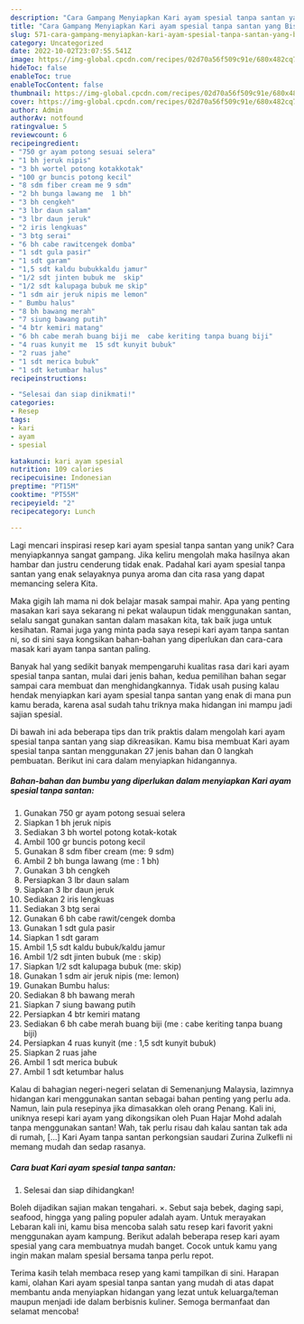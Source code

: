 ```yaml
---
description: "Cara Gampang Menyiapkan Kari ayam spesial tanpa santan yang Bisa Manjain Lidah"
title: "Cara Gampang Menyiapkan Kari ayam spesial tanpa santan yang Bisa Manjain Lidah"
slug: 571-cara-gampang-menyiapkan-kari-ayam-spesial-tanpa-santan-yang-bisa-manjain-lidah
category: Uncategorized
date: 2022-10-02T23:07:55.541Z
image: https://img-global.cpcdn.com/recipes/02d70a56f509c91e/680x482cq70/kari-ayam-spesial-tanpa-santan-foto-resep-utama.jpg
hideToc: false
enableToc: true
enableTocContent: false
thumbnail: https://img-global.cpcdn.com/recipes/02d70a56f509c91e/680x482cq70/kari-ayam-spesial-tanpa-santan-foto-resep-utama.jpg
cover: https://img-global.cpcdn.com/recipes/02d70a56f509c91e/680x482cq70/kari-ayam-spesial-tanpa-santan-foto-resep-utama.jpg
author: Admin
authorAv: notfound
ratingvalue: 5
reviewcount: 6
recipeingredient:
- "750 gr ayam potong sesuai selera"
- "1 bh jeruk nipis"
- "3 bh wortel potong kotakkotak"
- "100 gr buncis potong kecil"
- "8 sdm fiber cream me 9 sdm"
- "2 bh bunga lawang me  1 bh"
- "3 bh cengkeh"
- "3 lbr daun salam"
- "3 lbr daun jeruk"
- "2 iris lengkuas"
- "3 btg serai"
- "6 bh cabe rawitcengek domba"
- "1 sdt gula pasir"
- "1 sdt garam"
- "1,5 sdt kaldu bubukkaldu jamur"
- "1/2 sdt jinten bubuk me  skip"
- "1/2 sdt kalupaga bubuk me skip"
- "1 sdm air jeruk nipis me lemon"
- " Bumbu halus"
- "8 bh bawang merah"
- "7 siung bawang putih"
- "4 btr kemiri matang"
- "6 bh cabe merah buang biji me  cabe keriting tanpa buang biji"
- "4 ruas kunyit me  15 sdt kunyit bubuk"
- "2 ruas jahe"
- "1 sdt merica bubuk"
- "1 sdt ketumbar halus"
recipeinstructions:

- "Selesai dan siap dinikmati!"
categories:
- Resep
tags:
- kari
- ayam
- spesial

katakunci: kari ayam spesial 
nutrition: 109 calories
recipecuisine: Indonesian
preptime: "PT15M"
cooktime: "PT55M"
recipeyield: "2"
recipecategory: Lunch

---
```





Lagi mencari inspirasi resep kari ayam spesial tanpa santan yang unik? Cara menyiapkannya sangat gampang. Jika keliru mengolah maka hasilnya akan hambar dan justru cenderung tidak enak. Padahal kari ayam spesial tanpa santan yang enak selayaknya punya aroma dan cita rasa yang dapat memancing selera Kita.





Maka gigih lah mama ni dok belajar masak sampai mahir. Apa yang penting masakan kari saya sekarang ni pekat walaupun tidak menggunakan santan, selalu sangat gunakan santan dalam masakan kita, tak baik juga untuk kesihatan. Ramai juga yang minta pada saya resepi kari ayam tanpa santan ni, so di sini saya kongsikan bahan-bahan yang diperlukan dan cara-cara masak kari ayam tanpa santan paling.

Banyak hal yang sedikit banyak mempengaruhi kualitas rasa dari kari ayam spesial tanpa santan, mulai dari jenis bahan, kedua pemilihan bahan segar sampai cara membuat dan menghidangkannya. Tidak usah pusing kalau hendak menyiapkan kari ayam spesial tanpa santan yang enak di mana pun kamu berada, karena asal sudah tahu triknya maka hidangan ini mampu jadi sajian spesial.






Di bawah ini ada beberapa tips dan trik praktis dalam mengolah kari ayam spesial tanpa santan yang siap dikreasikan. Kamu bisa membuat Kari ayam spesial tanpa santan menggunakan 27 jenis bahan dan 0 langkah pembuatan. Berikut ini cara dalam menyiapkan hidangannya.

<!--inarticleads1-->

##### Bahan-bahan dan bumbu yang diperlukan dalam menyiapkan Kari ayam spesial tanpa santan:

1. Gunakan 750 gr ayam potong sesuai selera
1. Siapkan 1 bh jeruk nipis
1. Sediakan 3 bh wortel potong kotak-kotak
1. Ambil 100 gr buncis potong kecil
1. Gunakan 8 sdm fiber cream (me: 9 sdm)
1. Ambil 2 bh bunga lawang (me : 1 bh)
1. Gunakan 3 bh cengkeh
1. Persiapkan 3 lbr daun salam
1. Siapkan 3 lbr daun jeruk
1. Sediakan 2 iris lengkuas
1. Sediakan 3 btg serai
1. Gunakan 6 bh cabe rawit/cengek domba
1. Gunakan 1 sdt gula pasir
1. Siapkan 1 sdt garam
1. Ambil 1,5 sdt kaldu bubuk/kaldu jamur
1. Ambil 1/2 sdt jinten bubuk (me : skip)
1. Siapkan 1/2 sdt kalupaga bubuk (me: skip)
1. Gunakan 1 sdm air jeruk nipis (me: lemon)
1. Gunakan  Bumbu halus:
1. Sediakan 8 bh bawang merah
1. Siapkan 7 siung bawang putih
1. Persiapkan 4 btr kemiri matang
1. Sediakan 6 bh cabe merah buang biji (me : cabe keriting tanpa buang biji)
1. Persiapkan 4 ruas kunyit (me : 1,5 sdt kunyit bubuk)
1. Siapkan 2 ruas jahe
1. Ambil 1 sdt merica bubuk
1. Ambil 1 sdt ketumbar halus


Kalau di bahagian negeri-negeri selatan di Semenanjung Malaysia, lazimnya hidangan kari menggunakan santan sebagai bahan penting yang perlu ada. Namun, lain pula resepinya jika dimasakkan oleh orang Penang. Kali ini, uniknya resepi kari ayam yang dikongsikan oleh Puan Hajar Mohd adalah tanpa menggunakan santan! Wah, tak perlu risau dah kalau santan tak ada di rumah, […] Kari Ayam tanpa santan perkongsian saudari Zurina Zulkefli ni memang mudah dan sedap rasanya. 

<!--inarticleads2-->

##### Cara buat Kari ayam spesial tanpa santan:


1. Selesai dan siap dihidangkan!

Boleh dijadikan sajian makan tengahari. ×. Sebut saja bebek, daging sapi, seafood, hingga yang paling populer adalah ayam. Untuk merayakan Lebaran kali ini, kamu bisa mencoba salah satu resep kari favorit yakni menggunakan ayam kampung. Berikut adalah beberapa resep kari ayam spesial yang cara membuatnya mudah banget. Cocok untuk kamu yang ingin makan malam spesial bersama tanpa perlu repot. 

Terima kasih telah membaca resep yang kami tampilkan di sini. Harapan kami, olahan Kari ayam spesial tanpa santan yang mudah di atas dapat membantu anda menyiapkan hidangan yang lezat untuk keluarga/teman maupun menjadi ide dalam berbisnis kuliner. Semoga bermanfaat dan selamat mencoba!
